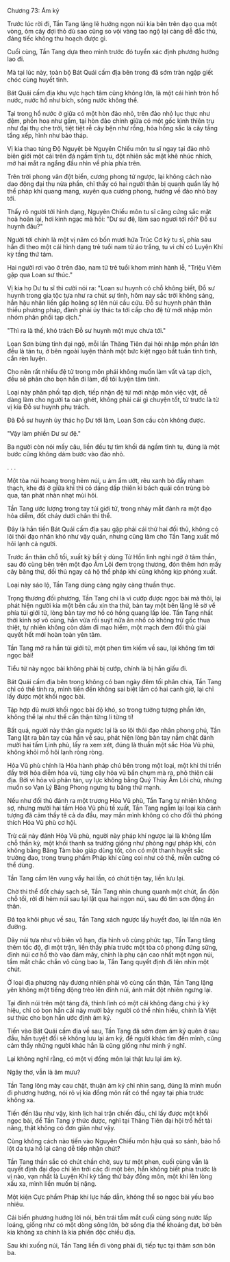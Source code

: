 




Chương 73: Ám ký


Trước lúc rời đi, Tần Tang lặng lẽ hướng ngọn núi kia bên trên dạo qua một vòng, ôm cây đợi thỏ dù sao cũng so vội vàng tao ngộ lại càng dễ đắc thủ, đáng tiếc không thu hoạch được gì.

Cuối cùng, Tần Tang dựa theo mình trước đó tuyển xác định phương hướng lao đi.

Mà tại lúc này, toàn bộ Bát Quái cấm địa bên trong đã sớm tràn ngập giết chóc cùng huyết tinh.

Bát Quái cấm địa khu vực hạch tâm cũng không lớn, là một cái hình tròn hồ nước, nước hồ như bích, sóng nước không thể.

Tại trong hồ nước ở giữa có một hòn đảo nhỏ, trên đảo nhỏ lục thực như đệm, phồn hoa như gấm, tại hòn đảo chính giữa có một gốc kình thiên trụ như đại thụ che trời, tiệt tiệt rễ cây bện như rồng, hỏa hồng sắc lá cây tầng tầng xếp, hình như bảo tháp.

Vị kia thao túng Độ Nguyệt bè Nguyên Chiếu môn tu sĩ ngay tại đảo nhỏ biên giới một cái trên đá ngầm tĩnh tu, đột nhiên sắc mặt khẽ nhúc nhích, mở hai mắt ra ngẩng đầu nhìn về phía phía trên.

Trên trời phong vân đột biến, cương phong tứ ngược, lại không cách nào dao động đại thụ nửa phần, chỉ thấy có hai người thân bị quanh quẩn lấy hộ thể pháp khí quang mang, xuyên qua cương phong, hướng về đảo nhỏ bay tới.

Thấy rõ người tới hình dạng, Nguyên Chiếu môn tu sĩ căng cứng sắc mặt hoà hoãn lại, hơi kinh ngạc mà hỏi: "Dư sư đệ, làm sao ngươi tới rồi? Đỗ sư huynh đâu?"

Người tới chính là một vị năm có bốn mươi hứa Trúc Cơ kỳ tu sĩ, phía sau hắn đi theo một cái hình dạng trẻ tuổi nam tử áo trắng, tu vi chỉ có Luyện Khí kỳ tầng thứ tám.

Hai người rơi vào ở trên đảo, nam tử trẻ tuổi khom mình hành lễ, "Triệu Viêm gặp qua Loan sư thúc."

Vị kia họ Dư tu sĩ thì cười nói ra: "Loan sư huynh có chỗ không biết, Đỗ sư huynh trong gia tộc tựa như ra chút sự tình, hôm nay sắc trời không sáng, hắn hậu nhân liền gấp hoảng sợ lên núi cầu cứu. Đỗ sư huynh phân thân thiếu phương pháp, đành phải ủy thác ta tới cấp cho đệ tử mới nhập môn nhóm phân phối tạp dịch."

"Thì ra là thế, khó trách Đỗ sư huynh một mực chưa tới."

Loan Sơn bừng tỉnh đại ngộ, mỗi lần Thăng Tiên đại hội nhập môn phần lớn đều là tán tu, ở bên ngoài luyện thành một bức kiệt ngạo bất tuần tính tình, cần rèn luyện.

Cho nên rất nhiều đệ tử trong môn phái không muốn làm vất vả tạp dịch, đều sẽ phân cho bọn hắn đi làm, để tôi luyện tâm tính.

Loại này phân phối tạp dịch, tiếp nhận đệ tử mới nhập môn việc vặt, dễ dàng làm cho người ta oán ghét, không phải cái gì chuyện tốt, từ trước là từ vị kia Đỗ sư huynh phụ trách.

Đã Đỗ sư huynh ủy thác họ Dư tới làm, Loan Sơn cầu còn không được.

"Vậy làm phiền Dư sư đệ."

Ba người còn nói mấy câu, liền đều tự tìm khối đá ngầm tĩnh tu, đúng là một bước cũng không dám bước vào đảo nhỏ.

. . .

Một tòa núi hoang trong hẻm núi, u ám ẩm ướt, rêu xanh bò đầy nham thạch, khe đá ở giữa khi thì có dáng dấp thiên kì bách quái côn trùng bò qua, tán phát nhàn nhạt mùi hôi.

Tần Tang ước lượng trong tay túi giới tử, trong nháy mắt đánh ra một đạo hỏa diễm, đốt cháy dưới chân thi thể.

Đây là hắn tiến Bát Quái cấm địa sau gặp phải cái thứ hai đối thủ, không có lôi thôi đạo nhân khó như vậy quấn, nhưng cũng làm cho Tần Tang xuất mồ hôi lạnh cả người.

Trước ẩn thân chỗ tối, xuất kỳ bất ý dùng Tử Hồn linh nghi ngờ ở tâm thần, sau đó cùng bên trên một đạo Âm Lôi đem trọng thương, đón thêm hơn mấy cây băng thứ, đối thủ ngay cả hộ thể pháp khí cũng không kịp phóng xuất.

Loại này sáo lộ, Tần Tang dùng càng ngày càng thuần thục.

Trọng thương đối phương, Tần Tang chỉ là vì cướp được ngọc bài mà thôi, lại phát hiện người kia một bên cầu xin tha thứ, bàn tay một bên lặng lẽ sờ về phía túi giới tử, lòng bàn tay mơ hồ có hồng quang lấp lóe. Tần Tang nhất thời kinh sợ vô cùng, hắn vừa rồi suýt nữa ăn nhổ cỏ không trừ gốc thua thiệt, tự nhiên không còn dám đi mạo hiểm, một mạch đem đối thủ giải quyết hết mới hoàn toàn yên tâm.

Tần Tang mở ra hắn túi giới tử, một phen tìm kiếm về sau, lại không tìm tới ngọc bài!

Tiểu tử này ngọc bài không phải bị cướp, chính là bị hắn giấu đi.

Bát Quái cấm địa bên trong không có ban ngày đêm tối phân chia, Tần Tang chỉ có thể tính ra, mình tiến đến không sai biệt lắm có hai canh giờ, lại chỉ lấy được một khối ngọc bài.

Tập hợp đủ mười khối ngọc bài độ khó, so trong tưởng tượng phần lớn, không thể lại như thế cẩn thận từng li từng tí!

Bất quá, người này thân gia ngược lại là so lôi thôi đạo nhân phong phú, Tần Tang lật ra bàn tay của hắn về sau, phát hiện lòng bàn tay nắm chặt đánh mười hai tấm Linh phù, lấy ra xem xét, đúng là thuần một sắc Hỏa Vũ phù, không khỏi mồ hôi lạnh ròng ròng.

Hỏa Vũ phù chính là Hỏa hành pháp chú bên trong một loại, một khi thi triển đầy trời hỏa diễm hóa vũ, từng cây hỏa vũ bắn chụm mà ra, phô thiên cái địa. Bởi vì hỏa vũ phân tán, uy lực không bằng Quý Thủy Âm Lôi chú, nhưng muốn so Vạn Lý Băng Phong ngưng tụ băng thứ mạnh.

Nếu như đối thủ đánh ra một trương Hỏa Vũ phù, Tần Tang tự nhiên không sợ, nhưng mười hai tấm Hỏa Vũ phù tề xuất, Tần Tang ngẫm lại loại kia cảnh tượng đã cảm thấy tê cả da đầu, may mắn mình không có cho đối thủ phóng thích Hỏa Vũ phù cơ hội.

Trừ cái này đánh Hỏa Vũ phù, người này pháp khí ngược lại là không lắm chỗ thần kỳ, một khối thanh sa trướng giống như phòng ngự pháp khí, còn không bằng Băng Tàm bảo giáp dùng tốt, còn có một thanh huyết sắc trường đao, trong trung phẩm Pháp khí cũng coi như có thể, miễn cưỡng có thể dùng.

Tần Tang cầm lên vung vẩy hai lần, có chút tiện tay, liền lưu lại.

Chờ thi thể đốt cháy sạch sẽ, Tần Tang nhìn chung quanh một chút, ẩn độn chỗ tối, rời đi hẻm núi sau lại lật qua hai ngọn núi, sau đó tìm sơn động ẩn thân.

Đả tọa khôi phục về sau, Tần Tang xách ngược lấy huyết đao, lại lần nữa lên đường.

Dãy núi tựa như vô biên vô hạn, địa hình vô cùng phức tạp, Tần Tang tăng thêm tốc độ, đi một trận, liền thấy phía trước một tòa cô phong đứng sững, đỉnh núi cơ hồ thò vào đám mây, chính là phụ cận cao nhất một ngọn núi, tầm mắt chắc chắn vô cùng bao la, Tần Tang quyết định đi lên nhìn một chút.

Ở loại địa phương này đương nhiên phải vô cùng cẩn thận, Tần Tang lặng yên không một tiếng động trèo lên đỉnh núi, ánh mắt đột nhiên ngưng lại.

Tại đỉnh núi trên một tảng đá, thình lình có một cái không đáng chú ý ký hiệu, chỉ có bọn hắn cái này mười bảy người có thể nhìn hiểu, chính là Việt sư thúc cho bọn hắn ước định ám ký.

Tiến vào Bát Quái cấm địa về sau, Tần Tang đã sớm đem ám ký quên ở sau đầu, hắn tuyệt đối sẽ không lưu lại ám ký, để người khác tìm đến mình, cũng cảm thấy những người khác hẳn là cũng giống như mình ý nghĩ.

Lại không nghĩ rằng, có một vị đồng môn lại thật lưu lại ám ký.

Ngây thơ, vẫn là âm mưu?

Tần Tang lông mày cau chặt, thuận ám ký chỉ nhìn sang, đúng là mình muốn đi phương hướng, nói rõ vị kia đồng môn rất có thể ngay tại phía trước không xa.

Tiến đến lâu như vậy, kinh lịch hai trận chiến đấu, chỉ lấy được một khối ngọc bài, để Tần Tang ý thức được, nghĩ tại Thăng Tiên đại hội trổ hết tài năng, thật không có đơn giản như vậy.

Cùng không cách nào tiến vào Nguyên Chiếu môn hậu quả so sánh, bảo hổ lột da tựa hồ lại càng dễ tiếp nhận chút?

Tần Tang thần sắc có chút chần chờ, suy tư một phen, cuối cùng vẫn là quyết định đại đạo chỉ lên trời các đi một bên, hắn không biết phía trước là vị nào, vạn nhất là Luyện Khí kỳ tầng thứ bảy đồng môn, một khi lên lòng xấu xa, mình liền muốn bị nặng.

Một kiện Cực phẩm Pháp khí lực hấp dẫn, không thể so ngọc bài yếu bao nhiêu.

Cải biến phương hướng lời nói, bên trái tầm mắt cuối cùng sóng nước lấp loáng, giống như có một dòng sông lớn, bờ sông địa thế khoáng đạt, bờ bên kia không xa chính là kia phiến độc chiểu địa.

Sau khi xuống núi, Tần Tang liền đi vòng phải đi, tiếp tục tại thâm sơn bôn ba.





